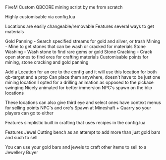 FiveM Custom QBCORE mining script by me from scratch

Highly customisable via config.lua

Locations are easily changeable/removable
Features several ways to get materials

Gold Panning - Search specified streams for gold and silver, or trash
Mining - Mine to get stones that can be wash or cracked for materials
Stone Washing - Wash stone to find rare gems or gold
Stone Cracking - Crack open stones to find ores for crafting materials
Customisable points for mining, stone cracking and gold panning

Add a Location for an ore to the config and it will use this location for both qb-target and a prop
Can place them anywhere, doesn't have to be just one mining location
I opted for a drilling animation as opposed to the pickaxe swinging
Nicely animated for better immersion
NPC's spawn on the blip locations

These locations can also give third eye and select ones have context menus for selling points
NPC's and ore's Spawn at Mineshaft + Quarry so your players can go to either

Features simplistic built in crafting that uses recipes in the config.lua

Features Jewel Cutting bench as an attempt to add more than just gold bars and such to sell

You can use your gold bars and jewels to craft other items to sell to a Jewellery Buyer
